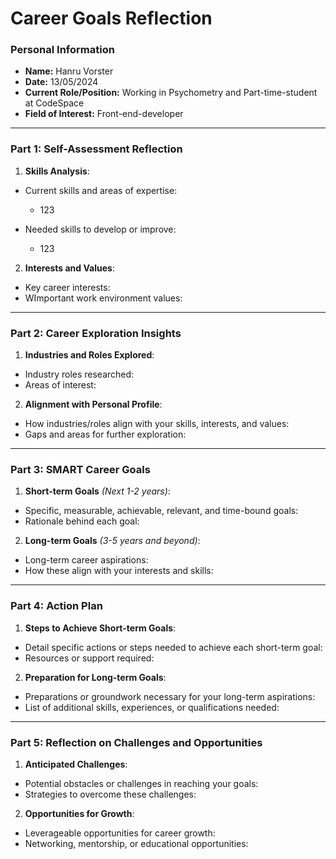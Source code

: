 
# Career Goals Reflection

### Personal Information

- **Name:** Hanru Vorster
- **Date:** 13/05/2024
- **Current Role/Position:** Working in Psychometry and Part-time-student at CodeSpace
- **Field of Interest:** Front-end-developer
---
### Part 1: Self-Assessment Reflection

1. **Skills Analysis**:
    
- Current skills and areas of expertise:
    - 123

- Needed skills to develop or improve:
     - 123
    
2. **Interests and Values**:
    
- Key career interests:
- WImportant work environment values:
---
### Part 2: Career Exploration Insights

1. **Industries and Roles Explored**:
    
- Industry roles researched:
- Areas of interest:

2. **Alignment with Personal Profile**:
    
- How industries/roles align with your skills, interests, and values:
- Gaps and areas for further exploration:
---
### Part 3: SMART Career Goals

1. **Short-term Goals** *(Next 1-2 years)*:
    
- Specific, measurable, achievable, relevant, and time-bound goals:
- Rationale behind each goal:

2. **Long-term Goals** *(3-5 years and beyond)*:
    
- Long-term career aspirations:
- How these align with your interests and skills:
---
### Part 4: Action Plan

1. **Steps to Achieve Short-term Goals**:
    
- Detail specific actions or steps needed to achieve each short-term goal:
- Resources or support required:

2. **Preparation for Long-term Goals**:
    
- Preparations or groundwork necessary for your long-term aspirations:
- List of additional skills, experiences, or qualifications needed:
---
### Part 5: Reflection on Challenges and Opportunities

1. **Anticipated Challenges**:
    
- Potential obstacles or challenges in reaching your goals:
- Strategies to overcome these challenges:

2. **Opportunities for Growth**:
    
- Leverageable opportunities for career growth:
- Networking, mentorship, or educational opportunities: